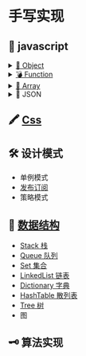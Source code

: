 # 手写实现

## 📜 javascript

<details for="Object">
<summary><a href="./javascript/Object/readme.md">🦆 Object</a></summary>

- [new](./javascript/Object/new/readme.md)
- [instanceof](./javascript/Object/instanceof/readme.md)
- [继承]()
- [create](./javascript/Object/create/readme.md)
</details>
<details for="Function">
<summary><a href="./javascript/Function/readme.md">💣 Function</a></summary>

- [apply](./javascript/Function/apply.md)
- [bind](./javascript/Function/bind.md)
- [call](./javascript/Function/call.md)

</details>
<details for="Array">
  <summary><a href="./javascript/Function/readme.md">🛒 Array</a></summary>
</details>
<details for="JSON">
  <summary>🛒 JSON</summary>

- parse
- stringify
</details>

## 🖍 [Css](./css/readme.md)

## 🛠 设计模式
- 单例模式
- [发布订阅](./设计模式/发布订阅.md)
- 策略模式
## 🔗 [数据结构](./数据结构/readme.md)
- [Stack 栈](./数据结构/Stack.md)
- [Queue 队列](./数据结构/Queue.md)
- [Set 集合](./数据结构/Set.md)
- [LinkedList 链表](./数据结构/LinkedList.md)
- [Dictionary 字典](./数据结构/Dictionary.md)
- [HashTable 散列表](./数据结构/HashTable.md)
- [Tree 树](./数据结构/Tree.md)
- 图


## 🗝 算法实现
